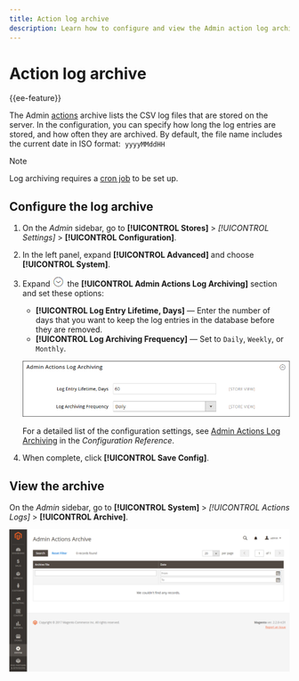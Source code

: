 ```yaml
---
title: Action log archive
description: Learn how to configure and view the Admin action log archive.
---
```

# Action log archive

{{ee-feature}}

The Admin [actions](action-log.md) archive lists the CSV log files that are stored on the server. In the configuration, you can specify how long the log entries are stored, and how often they are archived. By default, the file name includes the current date in ISO format:  `yyyyMMddHH`

>[!NOTE]
>
>Log archiving requires a [cron job](cron.md) to be set up.

## Configure the log archive

1. On the _Admin_ sidebar, go to **[!UICONTROL Stores]** > _[!UICONTROL Settings]_ > **[!UICONTROL Configuration]**.

1. In the left panel, expand **[!UICONTROL Advanced]** and choose **[!UICONTROL System]**.

1. Expand ![Expansion selector](../assets/icon-display-expand.png) the **[!UICONTROL Admin Actions Log Archiving]** section and set these options:

   - **[!UICONTROL Log Entry Lifetime, Days]** — Enter the number of days that you want to keep the log entries in the database before they are removed.
   - **[!UICONTROL Log Archiving Frequency]** — Set to `Daily`, `Weekly`, or `Monthly`.

   ![Advanced configuration - admin actions log archiving](../configuration-reference/advanced/assets/system-admin-actions-log-archiving.png)<!-- zoom -->

   For a detailed list of the configuration settings, see [Admin Actions Log Archiving](https://docs.magento.com/user-guide/configuration/advanced/system.html) in the _Configuration Reference_.

1. When complete, click **[!UICONTROL Save Config]**.

## View the archive

On the _Admin_ sidebar, go to **[!UICONTROL System]** > _[!UICONTROL Actions Logs]_ > **[!UICONTROL Archive]**.

![Action log archive](./assets/action-log-archive.png)<!-- zoom -->
